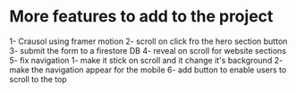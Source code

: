 # More features to add to the project

1- Crausol using framer motion
2- scroll on click fro the hero section button
3- submit the form to a firestore DB
4- reveal on scroll for website sections
5- fix navigation
1- make it stick on scroll and it change it's background
2- make the navigation appear for the mobile
6- add button to enable users to scroll to the top
